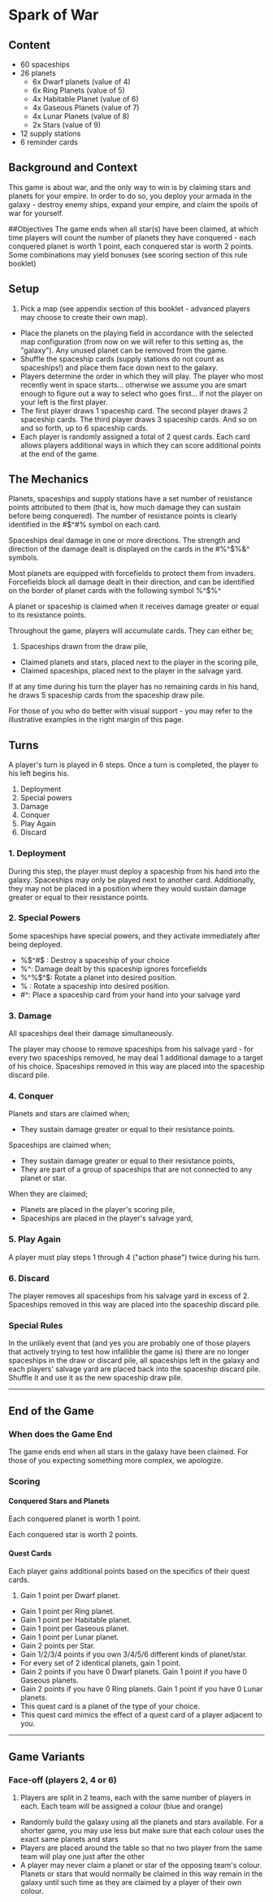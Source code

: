 # Spark of War


## Content

- 60 spaceships
- 26 planets
  * 6x Dwarf planets (value of 4)
  * 6x Ring Planets (value of 5)
  * 4x Habitable Planet (value of 6)
  * 4x Gaseous Planets (value of 7)
  * 4x Lunar Planets (value of 8)
  * 2x Stars (value of 9)
- 12 supply stations
- 6 reminder cards

## Background and Context
This game is about war, and the only way to win is by claiming stars and planets for your empire. In order to do so, you deploy your armada in the galaxy - destroy enemy ships, expand your empire, and claim the spoils of war for yourself.


##Objectives
The game ends when all star(s) have been claimed, at which time players will count the number of planets they have conquered - each conquered planet is worth 1 point, each conquered star is worth 2 points. Some combinations may yield bonuses (see scoring section of this rule booklet)


## Setup
1. Pick a map (see appendix section of this booklet - advanced players may choose to create their own map).
- Place the planets on the playing field in accordance with the selected map configuration (from now on we will refer to this setting as, the "galaxy"). Any unused planet can be removed from the game.
- Shuffle the spaceship cards (supply stations do not count as spaceships!) and place them face down next to the galaxy. 
- Players determine the order in which they will play. The player who most recently went in space starts... otherwise we assume you are smart enough to figure out a way to select who goes first... if not the player on your left is the first player.
- The first player draws 1 spaceship card. The second player draws 2 spaceship cards. The third player draws 3 spaceship cards. And so on and so forth, up to 6 spaceship cards. 
- Each player is randomly assigned a total of 2 quest cards. Each card allows players additional ways in which they can score additional points at the end of the game.

## The Mechanics
Planets, spaceships and supply stations have a set number of resistance points attributed to them (that is, how much damage they can sustain before being conquered). The number of resistance points is clearly identified in the #$^#% symbol on each card. 

Spaceships deal damage in one or more directions. The strength and direction of the damage dealt is displayed on the cards in the #%^$%&^ symbols.

Most planets are equipped with forcefields to protect them from invaders. Forcefields block all damage dealt in their direction, and can be identified on the border of planet cards with the following symbol %^$%^ 

A planet or spaceship is claimed when it receives damage greater or equal to its resistance points. 

Throughout the game, players will accumulate cards. They can either be;

1. Spaceships drawn from the draw pile,
- Claimed planets and stars, placed next to the player in the scoring pile,
- Claimed spaceships, placed next to the player in the salvage yard.

If at any time during his turn the player has no remaining cards in his hand, he draws 5 spaceship cards from the spaceship draw pile.

For those of you who do better with visual support - you may refer to the illustrative examples in the right margin of this page.


## Turns
A player's turn is played in 6 steps. Once a turn is completed, the player to his left begins his.

1. Deployment
2. Special powers
3. Damage
4. Conquer
5. Play Again
6. Discard

### 1. Deployment

During this step, the player must deploy a spaceship from his hand into the galaxy. Spaceships may only be played next to another card. Additionally, they may not be placed in a position where they would sustain damage greater or equal to their resistance points.

### 2. Special Powers

Some spaceships have special powers, and they activate immediately after being deployed.

- %$^#$ : Destroy a spaceship of your choice
- $%^$%^: Damage dealt by this spaceship ignores forcefields
- %^%$^$: Rotate a planet into desired position.
- $%^$% : Rotate a spaceship into desired position.
- $%^$#^: Place a spaceship card from your hand into your salvage yard


### 3. Damage

All spaceships deal their damage simultaneously. 

The player may choose to remove spaceships from his salvage yard - for every two spaceships removed, he may deal 1 additional damage to a target of his choice. Spaceships removed in this way are placed into the spaceship discard pile. 


### 4. Conquer

Planets and stars are claimed when;

- They sustain damage greater or equal to their resistance points.

Spaceships are claimed when;

- They sustain damage greater or equal to their resistance points,
- They are part of a group of spaceships that are not connected to any planet or star.

When they are claimed;

* Planets are placed in the player's scoring pile,
* Spaceships are placed in the player's salvage yard,


### 5. Play Again

A player must play steps 1 through 4 ("action phase") twice during his turn.


### 6. Discard

The player removes all spaceships from his salvage yard in excess of 2. Spaceships removed in this way are placed into the spaceship discard pile. 


### Special Rules

In the unlikely event that (and yes you are probably one of those players that actively trying to test how infallible the game is) there are no longer spaceships in the draw or discard pile, all spaceships left in the galaxy and each players' salvage yard are placed back into the spaceship discard pile. Shuffle it and use it as the new spaceship draw pile.

---

## End of the Game

### When does the Game End

The game ends end when all stars in the galaxy have been claimed. For those of you expecting something more complex, we apologize.


### Scoring

#### Conquered Stars and Planets
Each conquered planet is worth 1 point.

Each conquered star is worth 2 points.


#### Quest Cards
Each player gains additional points based on the specifics of their quest cards. 

1. Gain 1 point per Dwarf planet.
* Gain 1 point per Ring planet.
* Gain 1 point per Habitable planet.
* Gain 1 point per Gaseous planet.
* Gain 1 point per Lunar planet.
* Gain 2 points per Star.
* Gain 1/2/3/4 points if you own 3/4/5/6 different kinds of planet/star.
* For every set of 2 identical planets, gain 1 point.
* Gain 2 points if you have 0 Dwarf planets. Gain 1 point if you have 0 Gaseous planets.
* Gain 2 points if you have 0 Ring planets. Gain 1 point if you have 0 Lunar planets.
* This quest card is a planet of the type of your choice.
* This quest card mimics the effect of a quest card of a player adjacent to you.




---

## Game Variants

### Face-off (players 2, 4 or 6)

1. Players are split in 2 teams, each with the same number of players in each. Each team will be assigned a colour (blue and orange)
- Randomly build the galaxy using all the planets and stars available. For a shorter game, you may use less but make sure that each colour uses the exact same planets and stars
- Players are placed around the table so that no two player from the same team will play one just after the other
- A player may never claim a planet or star of the opposing team's colour. Planets or stars that would normally be claimed in this way remain in the galaxy until such time as they are claimed by a player of their own colour.
